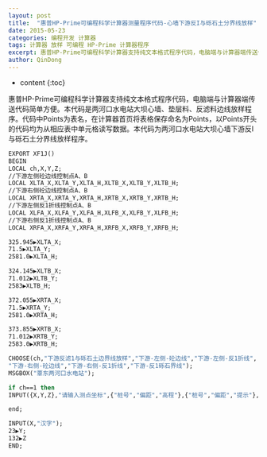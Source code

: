 ```yaml
---
layout: post
title:  "惠普HP-Prime可编程科学计算器测量程序代码-心墙下游反I与砾石土分界线放样"
date: 2015-05-23
categories: 编程开发 计算器
tags: 计算器 放样 可编程 HP-Prime 计算器程序
excerpt: 惠普HP-Prime可编程科学计算器支持纯文本格式程序代码，电脑端与计算器端传送代码简单方便。本代码是两河口水电站大坝心墙、垫层料、反滤料边线放样程序。
author: QinDong
---
```

* content
{:toc}

惠普HP-Prime可编程科学计算器支持纯文本格式程序代码，电脑端与计算器端传送代码简单方便。本代码是两河口水电站大坝心墙、垫层料、反滤料边线放样程序。代码中Points为表名，在计算器首页将表格保存命名为Points，以Points开头的代码均为从相应表中单元格读写数据。本代码为两河口水电站大坝心墙下游反I与砾石土分界线放样程序。

```vb
EXPORT XF1J()
BEGIN
LOCAL ch,X,Y,Z;
//下游左侧砼边线控制点A、B
LOCAL XLTA_X,XLTA_Y,XLTA_H,XLTB_X,XLTB_Y,XLTB_H;
//下游右侧砼边线控制点A、B
LOCAL XRTA_X,XRTA_Y,XRTA_H,XRTB_X,XRTB_Y,XRTB_H;
//下游左侧反1折线控制点A、B
LOCAL XLFA_X,XLFA_Y,XLFA_H,XLFB_X,XLFB_Y,XLFB_H;
//下游右侧反1折线控制点A、B
LOCAL XRFA_X,XRFA_Y,XRFA_H,XRFB_X,XRFB_Y,XRFB_H;

325.945▶XLTA_X;
71.5▶XLTA_Y;
2581.0▶XLTA_H;

324.145▶XLTB_X;
71.012▶XLTB_Y;
2583▶XLTB_H;

372.055▶XRTA_X;
71.5▶XRTA_Y;
2581.0▶XRTA_H;

373.855▶XRTB_X;
71.012▶XRTB_Y;
2583.0▶XRTB_H;

CHOOSE(ch,"下游反滤1与砾石土边界线放样","下游-左侧-砼边线","下游-左侧-反1折线",
"下游-右侧-砼边线","下游-右侧-反1折线","下游-反1砾石界线");
MSGBOX("覃东两河口水电站");

if ch==1 then
INPUT({X,Y,Z},"请输入测点坐标",{"桩号","偏距","高程"},{"桩号","偏距","提示"},{0,0,0})

end;

INPUT(X,"汉字");
23▶Y;
132▶Z
END;
```